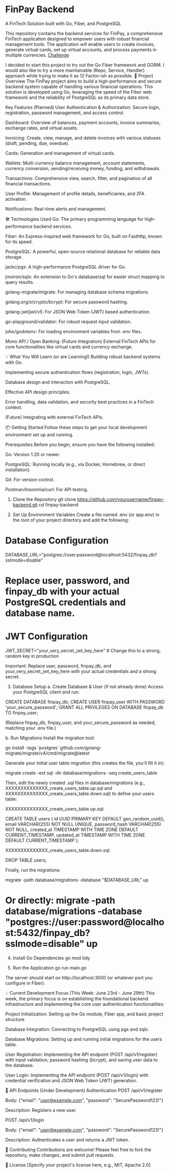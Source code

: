 # FinPay Backend
A FinTech Solution built with Go, Fiber, and PostgreSQL

This repository contains the backend services for FinPay, a comprehensive FinTech application designed to empower users with robust financial management tools. The application will enable users to create invoices, generate virtual cards, set up virtual accounts, and process payments in multiple currencies.
[Challenge](https://app.masteringbackend.com/projects/build-fin-pay-a-fin-tech-solution)

I decided to start this project to try out the Go Fiber framework and GORM.
I would also like to try a more maintainable (Repo, Service, Handler) approach while trying to make it as 12 Factor-ish as possible.
🚀 Project Overview
The FinPay project aims to build a high-performance and secure backend system capable of handling various financial operations. This solution is developed using Go, leveraging the speed of the Fiber web framework and the reliability of PostgreSQL as its primary data store.

Key Features (Planned)
User Authentication & Authorization: Secure login, registration, password management, and access control.

Dashboard: Overview of balances, payment accounts, invoice summaries, exchange rates, and virtual assets.

Invoicing: Create, view, manage, and delete invoices with various statuses (draft, pending, due, overdue).

Cards: Generation and management of virtual cards.

Wallets: Multi-currency balance management, account statements, currency conversion, sending/receiving money, funding, and withdrawals.

Transactions: Comprehensive view, search, filter, and pagination of all financial transactions.

User Profile: Management of profile details, beneficiaries, and 2FA activation.

Notifications: Real-time alerts and management.

🛠️ Technologies Used
Go: The primary programming language for high-performance backend services.

Fiber: An Express-inspired web framework for Go, built on Fasthttp, known for its speed.

PostgreSQL: A powerful, open-source relational database for reliable data storage.

jackc/pgx: A high-performance PostgreSQL driver for Go.

jmoiron/sqlx: An extension to Go's database/sql for easier struct mapping to query results.

golang-migrate/migrate: For managing database schema migrations.

golang.org/x/crypto/bcrypt: For secure password hashing.

golang-jwt/jwt/v5: For JSON Web Token (JWT) based authentication.

go-playground/validator: For robust request input validation.

joho/godotenv: For loading environment variables from .env files.

Mono API / Open Banking: (Future Integration) External FinTech APIs for core functionalities like virtual cards and currency exchange.

💡 What You Will Learn (or are Learning!)
Building robust backend systems with Go.

Implementing secure authentication flows (registration, login, JWTs).

Database design and interaction with PostgreSQL.

Effective API design principles.

Error handling, data validation, and security best practices in a FinTech context.

(Future) Integrating with external FinTech APIs.

📦 Getting Started
Follow these steps to get your local development environment set up and running.

Prerequisites
Before you begin, ensure you have the following installed:

Go: Version 1.20 or newer.

PostgreSQL: Running locally (e.g., via Docker, Homebrew, or direct installation).

Git: For version control.

Postman/Insomnia/curl: For API testing.

1. Clone the Repository
git clone https://github.com/yourusername/finpay-backend.git
cd finpay-backend

2. Set Up Environment Variables
Create a file named .env (or app.env) in the root of your project directory and add the following:

# Database Configuration
DATABASE_URL="postgres://user:password@localhost:5432/finpay_db?sslmode=disable"
# Replace user, password, and finpay_db with your actual PostgreSQL credentials and database name.

# JWT Configuration
JWT_SECRET="your_very_secret_jwt_key_here" # Change this to a strong, random key in production

Important: Replace user, password, finpay_db, and your_very_secret_jwt_key_here with your actual credentials and a strong secret.

3. Database Setup
a. Create Database & User (if not already done)
Access your PostgreSQL client and run:

CREATE DATABASE finpay_db;
CREATE USER finpay_user WITH PASSWORD 'your_secure_password';
GRANT ALL PRIVILEGES ON DATABASE finpay_db TO finpay_user;

(Replace finpay_db, finpay_user, and your_secure_password as needed, matching your .env file.)

b. Run Migrations
Install the migration tool:

go install -tags 'postgres' github.com/golang-migrate/migrate/v4/cmd/migrate@latest

Generate your initial user table migration (this creates the file, you'll fill it in):

migrate create -ext sql -dir database/migrations -seq create_users_table

Then, edit the newly created .sql files in database/migrations (e.g., XXXXXXXXXXXXXX_create_users_table.up.sql and XXXXXXXXXXXXXX_create_users_table.down.sql) to define your users table:

XXXXXXXXXXXXXX_create_users_table.up.sql:

CREATE TABLE users (
    id UUID PRIMARY KEY DEFAULT gen_random_uuid(),
    email VARCHAR(255) NOT NULL UNIQUE,
    password_hash VARCHAR(255) NOT NULL,
    created_at TIMESTAMP WITH TIME ZONE DEFAULT CURRENT_TIMESTAMP,
    updated_at TIMESTAMP WITH TIME ZONE DEFAULT CURRENT_TIMESTAMP
);

XXXXXXXXXXXXXX_create_users_table.down.sql:

DROP TABLE users;

Finally, run the migrations:

migrate -path database/migrations -database "$DATABASE_URL" up
# Or directly: migrate -path database/migrations -database "postgres://user:password@localhost:5432/finpay_db?sslmode=disable" up

4. Install Go Dependencies
go mod tidy

5. Run the Application
go run main.go

The server should start on http://localhost:3000 (or whatever port you configure in Fiber).

💡 Current Development Focus (This Week: June 23rd - June 29th)
This week, the primary focus is on establishing the foundational backend infrastructure and implementing the core user authentication functionalities:

Project Initialization: Setting up the Go module, Fiber app, and basic project structure.

Database Integration: Connecting to PostgreSQL using pgx and sqlx.

Database Migrations: Setting up and running initial migrations for the users table.

User Registration: Implementing the API endpoint (POST /api/v1/register) with input validation, password hashing (bcrypt), and saving user data to the database.

User Login: Implementing the API endpoint (POST /api/v1/login) with credential verification and JSON Web Token (JWT) generation.

📝 API Endpoints (Under Development)
Authentication
POST /api/v1/register

Body: {"email": "user@example.com", "password": "SecurePassword123!"}

Description: Registers a new user.

POST /api/v1/login

Body: {"email": "user@example.com", "password": "SecurePassword123!"}

Description: Authenticates a user and returns a JWT token.

🤝 Contributing
Contributions are welcome! Please feel free to fork the repository, make changes, and submit pull requests.

📄 License
[Specify your project's license here, e.g., MIT, Apache 2.0]